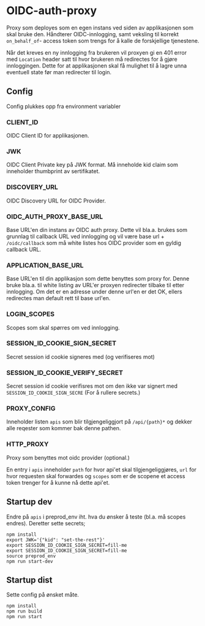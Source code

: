 # OIDC-auth-proxy

Proxy som deployes som en egen instans ved siden av applikasjonen som skal bruke den.
Håndterer OIDC-innlogging, samt veksling til korrekt `on_behalf_of`- access token som trengs for å kalle de forskjellige tjenestene.

Når det kreves en ny innlogging fra brukeren vil proxyen gi en 401 error med `Location` header satt til hvor brukeren må redirectes for å gjøre innloggingen. Dette for at applikasjonen skal få mulighet til å lagre unna eventuell state før man redirecter til login.

## Config
Config plukkes opp fra environment variabler
### CLIENT_ID
OIDC Client ID for applikasjonen.
### JWK
OIDC Client Private key på JWK format. Må inneholde kid claim som inneholder thumbprint av sertifikatet.
### DISCOVERY_URL
OIDC Discovery URL for OIDC Provider.
### OIDC_AUTH_PROXY_BASE_URL
Base URL'en din instans av OIDC auth proxy. Dette vil bla.a. brukes som grunnlag til callback URL ved innlogging og vil være base url + `/oidc/callback` som må white listes hos OIDC provider som en gyldig callback URL.
### APPLICATION_BASE_URL
Base URL'en til din applikasjon som dette benyttes som proxy for. Denne bruke bla.a. til white listing av URL'er proxyen redirecter tilbake til etter innlogging. Om det er en adresse under denne url'en er det OK, ellers redirectes man default rett til base url'en.
### LOGIN_SCOPES
Scopes som skal spørres om ved innlogging.
### SESSION_ID_COOKIE_SIGN_SECRET
Secret session id cookie signeres med (og verifiseres mot)
### SESSION_ID_COOKIE_VERIFY_SECRET
Secret session id cookie verifisres mot om den ikke var signert med `SESSION_ID_COOKIE_SIGN_SECRE` (For å rullere secrets.)
### PROXY_CONFIG
Inneholder listen `apis` som blir tilgjengeliggjort på `/api/{path}*` og dekker alle reqester som kommer bak denne pathen.
### HTTP_PROXY
Proxy som benyttes mot oidc provider (optional.)

En entry i `apis` inneholder `path` for hvor api'et skal tilgjengeliggjøres, `url` for hvor requesten skal forwardes og `scopes` som er de scopene et access token trenger for å kunne nå dette api'et.

## Startup dev
Endre på `apis` i preprod_env iht. hva du ønsker å teste (bl.a. må scopes endres). Deretter sette secrets;
```
npm install
export JWK='{"kid": "set-the-rest"}'
export SESSION_ID_COOKIE_SIGN_SECRET=fill-me
export SESSION_ID_COOKIE_SIGN_SECRET=fill-me
source preprod_env
npm run start-dev
```
## Startup dist
Sette config på ønsket måte.
```
npm install
npm run build
npm run start
```